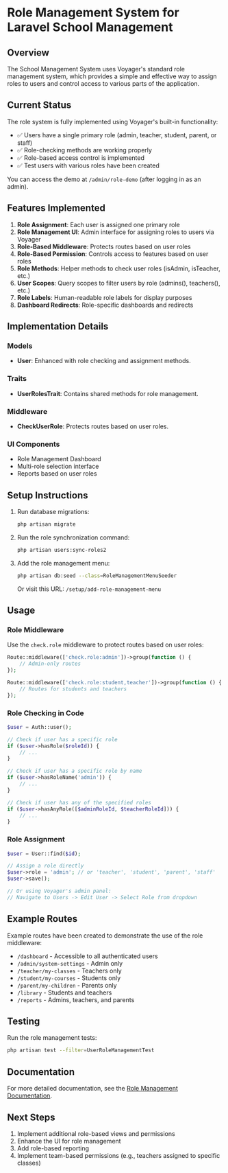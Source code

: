 # Role Management System for Laravel School Management

## Overview

The School Management System uses Voyager's standard role management system, which provides a simple and effective way to assign roles to users and control access to various parts of the application.

## Current Status

The role system is fully implemented using Voyager's built-in functionality:
- ✅ Users have a single primary role (admin, teacher, student, parent, or staff)
- ✅ Role-checking methods are working properly
- ✅ Role-based access control is implemented
- ✅ Test users with various roles have been created

You can access the demo at `/admin/role-demo` (after logging in as an admin).

## Features Implemented

1. **Role Assignment**: Each user is assigned one primary role
2. **Role Management UI**: Admin interface for assigning roles to users via Voyager
3. **Role-Based Middleware**: Protects routes based on user roles
4. **Role-Based Permission**: Controls access to features based on user roles
5. **Role Methods**: Helper methods to check user roles (isAdmin, isTeacher, etc.)
6. **User Scopes**: Query scopes to filter users by role (admins(), teachers(), etc.)
7. **Role Labels**: Human-readable role labels for display purposes
8. **Dashboard Redirects**: Role-specific dashboards and redirects

## Implementation Details

### Models

- **User**: Enhanced with role checking and assignment methods.

### Traits

- **UserRolesTrait**: Contains shared methods for role management.

### Middleware

- **CheckUserRole**: Protects routes based on user roles.

### UI Components

- Role Management Dashboard
- Multi-role selection interface
- Reports based on user roles

## Setup Instructions

1. Run database migrations:
   ```bash
   php artisan migrate
   ```

2. Run the role synchronization command:
   ```bash
   php artisan users:sync-roles2
   ```

3. Add the role management menu:
   ```bash
   php artisan db:seed --class=RoleManagementMenuSeeder
   ```
   
   Or visit this URL: `/setup/add-role-management-menu`

## Usage

### Role Middleware

Use the `check.role` middleware to protect routes based on user roles:

```php
Route::middleware(['check.role:admin'])->group(function () {
    // Admin-only routes
});

Route::middleware(['check.role:student,teacher'])->group(function () {
    // Routes for students and teachers
});
```

### Role Checking in Code

```php
$user = Auth::user();

// Check if user has a specific role
if ($user->hasRole($roleId)) {
    // ...
}

// Check if user has a specific role by name
if ($user->hasRoleName('admin')) {
    // ...
}

// Check if user has any of the specified roles
if ($user->hasAnyRole([$adminRoleId, $teacherRoleId])) {
    // ...
}
```

### Role Assignment

```php
$user = User::find($id);

// Assign a role directly
$user->role = 'admin'; // or 'teacher', 'student', 'parent', 'staff'
$user->save();

// Or using Voyager's admin panel:
// Navigate to Users -> Edit User -> Select Role from dropdown
```

## Example Routes

Example routes have been created to demonstrate the use of the role middleware:

- `/dashboard` - Accessible to all authenticated users
- `/admin/system-settings` - Admin only
- `/teacher/my-classes` - Teachers only
- `/student/my-courses` - Students only
- `/parent/my-children` - Parents only
- `/library` - Students and teachers
- `/reports` - Admins, teachers, and parents

## Testing

Run the role management tests:

```bash
php artisan test --filter=UserRoleManagementTest
```

## Documentation

For more detailed documentation, see the [Role Management Documentation](docs/role-management.md).

## Next Steps

1. Implement additional role-based views and permissions
2. Enhance the UI for role management
3. Add role-based reporting
4. Implement team-based permissions (e.g., teachers assigned to specific classes)
